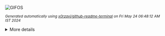 <div align="justify">
<picture>
    <source media="(prefers-color-scheme: dark)" srcset="https://i.ibb.co/55pN5S8/output-gif.gif">
    <source media="(prefers-color-scheme: light)" srcset="https://i.ibb.co/55pN5S8/output-gif.gif">
    <img alt="GIFOS" src="https://i.ibb.co/55pN5S8/output-gif.gif">
</picture>

<sub><i>Generated automatically using [x0rzavi/github-readme-terminal](https://github.com/x0rzavi/github-readme-terminal) on Fri May 24 06:48:12 AM IST 2024</i></sub>

<details>
<summary>More details</summary>

</details>
</div>

<!-- Image deletion URL: https://ibb.co/THjVH78/87617534f913b9de1ad34d5bd6eb8a6a -->